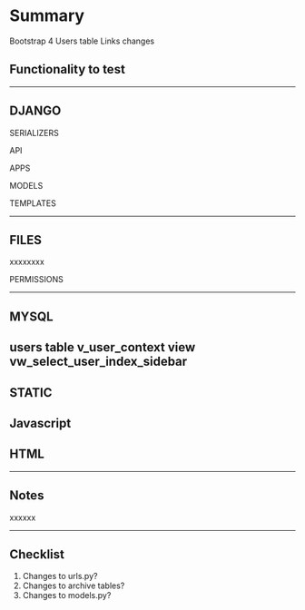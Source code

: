 Summary
=======
Bootstrap 4
Users table
Links changes

Functionality to test
---------------------

------------------------------------------------------------
DJANGO
------

SERIALIZERS

API

APPS

MODELS

TEMPLATES

-------------------------------------------------------------
FILES
-----
xxxxxxxx

PERMISSIONS

------------------------------------------------------------
MYSQL
-----                                                      
users table
v_user_context view
vw_select_user_index_sidebar
------------------------------------------------------------
STATIC
------

Javascript
----------

HTML
----

-------------------------------------------------------------
Notes
-----
xxxxxx

-------------------------------------------------------------
Checklist
---------
1. Changes to urls.py?
2. Changes to archive tables?
3. Changes to models.py?